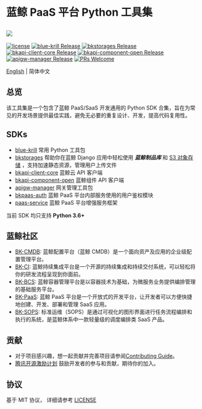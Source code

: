 # 蓝鲸 PaaS 平台 Python 工具集
![](docs/images/bk_paas_zh.png)
---
[![license](https://img.shields.io/badge/license-mit-brightgreen.svg?style=flat)](LICENSE)
[![blue-krill Release](https://img.shields.io/badge/blue--krill-1.0.5-brightgreen)](https://github.com/TencentBlueKing/bkpaas-python-sdk/releases)
[![bkstorages Release](https://img.shields.io/badge/bkstorages-1.0.1-brightgreen)](https://github.com/TencentBlueKing/bkpaas-python-sdk/releases)
[![bkapi-client-core Release](https://img.shields.io/badge/bkapi--client--core-1.1.0-brightgreen)](https://github.com/TencentBlueKing/bkpaas-python-sdk/releases)
[![bkapi-component-open Release](https://img.shields.io/badge/bkapi--component--open-2.0.0-brightgreen)](https://github.com/TencentBlueKing/bkpaas-python-sdk/releases)
[![apigw-manager Release](https://img.shields.io/badge/apigw--manager-1.0.0-brightgreen)](https://github.com/TencentBlueKing/bkpaas-python-sdk/releases)
[![PRs Welcome](https://img.shields.io/badge/PRs-welcome-brightgreen.svg)](https://github.com/TencentBlueKing/bkpaas-python-sdkpulls)

[English](readme_en.md) | 简体中文

## 总览

该工具集是一个包含了蓝鲸 PaaS/SaaS 开发通用的 Python SDK 合集，旨在为常见的开发场景提供最佳实践，避免无必要的重复设计、开发，提高代码复用性。

## SDKs

- [blue-krill](sdks/blue-krill/README.md) 常用 Python 工具包
- [bkstorages](sdks/bkstorages/README.md) 帮助你在蓝鲸 Django 应用中轻松使用 ***蓝鲸制品库*** 和 [S3 对象存储](https://docs.ceph.com/en/latest/radosgw/s3/) ，支持加速静态资源，管理用户上传文件
- [bkapi-client-core](sdks/bkapi-client-core/README.md) 蓝鲸云 API 客户端
- [bkapi-component-open](sdks/bkapi-component-open/README.md) 蓝鲸组件 API 客户端
- [apigw-manager](sdks/apigw-manager/README.md) 网关管理工具包
- [bkpaas-auth](sdks/bkpaas-auth/README.md) 蓝鲸 PaaS 平台内部服务使用的用户鉴权模块
- [paas-service](sdks/paas-service/README.md) 蓝鲸 PaaS 平台增强服务框架

当前 SDK 均只支持 **Python 3.6+**

## 蓝鲸社区
- [BK-CMDB](https://github.com/Tencent/bk-cmdb): 蓝鲸配置平台（蓝鲸 CMDB）是一个面向资产及应用的企业级配置管理平台。
- [BK-CI](https://github.com/Tencent/bk-ci): 蓝鲸持续集成平台是一个开源的持续集成和持续交付系统，可以轻松将你的研发流程呈现到你面前。
- [BK-BCS](https://github.com/Tencent/bk-bcs): 蓝鲸容器管理平台是以容器技术为基础，为微服务业务提供编排管理的基础服务平台。
- [BK-PaaS](https://github.com/Tencent/bk-PaaS): 蓝鲸 PaaS 平台是一个开放式的开发平台，让开发者可以方便快捷地创建、开发、部署和管理 SaaS 应用。
- [BK-SOPS](https://github.com/Tencent/bk-sops): 标准运维（SOPS）是通过可视化的图形界面进行任务流程编排和执行的系统，是蓝鲸体系中一款轻量级的调度编排类 SaaS 产品。

## 贡献
- 对于项目感兴趣，想一起贡献并完善项目请参阅[Contributing Guide](docs/CONTRIBUTING.md)。
- [腾讯开源激励计划](https://opensource.tencent.com/contribution) 鼓励开发者的参与和贡献，期待你的加入。

## 协议

基于 MIT 协议， 详细请参考 [LICENSE](LICENSE)
